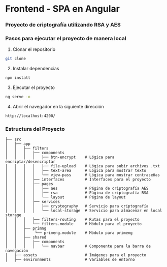 # Frontend - SPA en Angular

### Proyecto de criptografía utilizando RSA y AES

### Pasos para ejecutar el proyecto de manera local

1. Clonar el repositorio
```sh
git clone
```
2. Instalar dependencias
```sh
npm install
```
3. Ejecutar el proyecto
```sh
ng serve -o
```
4. Abrir el navegador en la siguiente dirección
```sh
http://localhost:4200/
```

### Estructura del Proyecto
  
  ```
  ├── src
  │   ├── app
  │   │   ├── filters
  │   │   │   ├── components
  │   │   │   │   ├── btn-encrypt    # Lógica para encriptar/desencriptar
  │   │   │   │   ├── file-upload    # Lógica para subir archivos .txt
  │   │   │   │   ├── text-area      # Lógica para mostrar texto
  │   │   │   │   └── view-pass      # Lógica para mostrar contraseñas
  │   │   │   ├── interfaces         # Interfaces para el proyecto
  │   │   │   ├── pages
  │   │   │   │   ├── aes            # Página de criptografía AES
  │   │   │   │   ├── rsa            # Página de criptografía RSA
  │   │   │   │   └── layout         # Página de layout
  │   │   │   ├── services
  │   │   │   │   ├── cryptography   # Servicio para criptografía
  │   │   │   │   └── local-storage  # Servicio para almacenar en local storage
  │   │   │   ├── filters-routing    # Rutas para el proyecto
  │   │   │   └── filters.module     # Módulo para el proyecto
  │   │   ├── primng
  │   │   │    └── primeng.module    # Módulo para primeng
  │   │   ├── shared
  │   │   │   ├── components
  │   │   │   │   └── navbar         # Componente para la barra de navegación
  │   ├── assets                     # Imágenes para el proyecto
  │   ├── environments               # Variables de entorno
